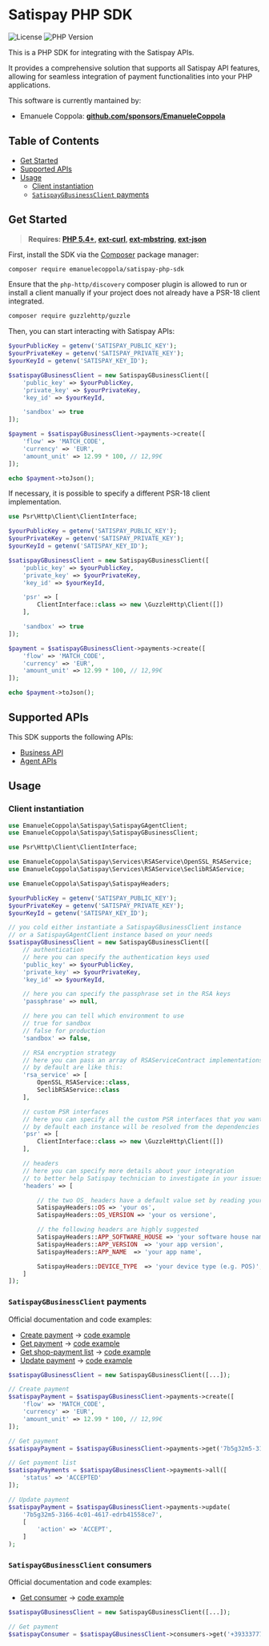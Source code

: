 # Satispay PHP SDK

![License](https://img.shields.io/github/license/EmanueleCoppola/satispay-php-sdk)
![PHP Version](https://img.shields.io/badge/php-%3E%3D5.4-8892BF.svg)

This is a PHP SDK for integrating with the Satispay APIs.

It provides a comprehensive solution that supports all Satispay API features, allowing for seamless integration of payment functionalities into your PHP applications.

This software is currently mantained by:
- Emanuele Coppola: **[github.com/sponsors/EmanueleCoppola](https://github.com/sponsors/EmanueleCoppola)**

## Table of Contents
- [Get Started](#get-started)
- [Supported APIs](#supported-apis)
- [Usage](#usage)
    - [Client instantiation](#client-instantiation)
    - [`SatispayGBusinessClient` payments](#satispaygbusinessclient-payments)

## Get Started

> **Requires: [PHP 5.4+](https://php.net/releases/), [ext-curl](https://www.php.net/manual/en/book.curl.php), [ext-mbstring](https://www.php.net/manual/en/book.mbstring.php), [ext-json](https://www.php.net/manual/en/book.json.php)**

First, install the SDK via the [Composer](https://getcomposer.org/) package manager:

```bash
composer require emanuelecoppola/satispay-php-sdk
```

Ensure that the `php-http/discovery` composer plugin is allowed to run or install a client manually if your project does not already have a PSR-18 client integrated.
```bash
composer require guzzlehttp/guzzle
```

Then, you can start interacting with Satispay APIs:

```php
$yourPublicKey = getenv('SATISPAY_PUBLIC_KEY');
$yourPrivateKey = getenv('SATISPAY_PRIVATE_KEY');
$yourKeyId = getenv('SATISPAY_KEY_ID');

$satispayGBusinessClient = new SatispayGBusinessClient([
    'public_key' => $yourPublicKey,
    'private_key' => $yourPrivateKey,
    'key_id' => $yourKeyId,

    'sandbox' => true
]);

$payment = $satispayGBusinessClient->payments->create([
    'flow' => 'MATCH_CODE',
    'currency' => 'EUR',
    'amount_unit' => 12.99 * 100, // 12,99€
]);

echo $payment->toJson();
```

If necessary, it is possible to specify a different PSR-18 client implementation.

```php
use Psr\Http\Client\ClientInterface;

$yourPublicKey = getenv('SATISPAY_PUBLIC_KEY');
$yourPrivateKey = getenv('SATISPAY_PRIVATE_KEY');
$yourKeyId = getenv('SATISPAY_KEY_ID');

$satispayGBusinessClient = new SatispayGBusinessClient([
    'public_key' => $yourPublicKey,
    'private_key' => $yourPrivateKey,
    'key_id' => $yourKeyId,

    'psr' => [
        ClientInterface::class => new \GuzzleHttp\Client([])
    ],

    'sandbox' => true
]);

$payment = $satispayGBusinessClient->payments->create([
    'flow' => 'MATCH_CODE',
    'currency' => 'EUR',
    'amount_unit' => 12.99 * 100, // 12,99€
]);

echo $payment->toJson();
```

## Supported APIs

This SDK supports the following APIs:
  - [Business API](https://developers.satispay.com/)
  - [Agent APIs](https://connect.satispay.com/)

## Usage

### Client instantiation

```php
use EmanueleCoppola\Satispay\SatispayGAgentClient;
use EmanueleCoppola\Satispay\SatispayGBusinessClient;

use Psr\Http\Client\ClientInterface;

use EmanueleCoppola\Satispay\Services\RSAService\OpenSSL_RSAService;
use EmanueleCoppola\Satispay\Services\RSAService\SeclibRSAService;

use EmanueleCoppola\Satispay\SatispayHeaders;

$yourPublicKey = getenv('SATISPAY_PUBLIC_KEY');
$yourPrivateKey = getenv('SATISPAY_PRIVATE_KEY');
$yourKeyId = getenv('SATISPAY_KEY_ID');

// you cold either instantiate a SatispayGBusinessClient instance
// or a SatispayGAgentClient instance based on your needs
$satispayGBusinessClient = new SatispayGBusinessClient([
    // authentication
    // here you can specify the authentication keys used
    'public_key' => $yourPublicKey,
    'private_key' => $yourPrivateKey,
    'key_id' => $yourKeyId,

    // here you can specify the passphrase set in the RSA keys
    'passphrase' => null,

    // here you can tell which environment to use
    // true for sandbox
    // false for production
    'sandbox' => false,

    // RSA encryption strategy
    // here you can pass an array of RSAServiceContract implementations
    // by default are like this:
    'rsa_service' => [
        OpenSSL_RSAService::class,
        SeclibRSAService::class
    ],

    // custom PSR interfaces
    // here you can specify all the custom PSR interfaces that you want to user
    // by default each instance will be resolved from the dependencies
    'psr' => [
        ClientInterface::class => new \GuzzleHttp\Client([])
    ],

    // headers
    // here you can specify more details about your integration
    // to better help Satispay technician to investigate in your issues
    'headers' => [

        // the two OS_ headers have a default value set by reading your PHP installation
        SatispayHeaders::OS => 'your os',
        SatispayHeaders::OS_VERSION => 'your os versione',

        // the following headers are highly suggested
        SatispayHeaders::APP_SOFTWARE_HOUSE => 'your software house name',
        SatispayHeaders::APP_VERSION  => 'your app version',
        SatispayHeaders::APP_NAME  => 'your app name',

        SatispayHeaders::DEVICE_TYPE  => 'your device type (e.g. POS)',
    ]
]);

```


### `SatispayGBusinessClient` payments

Official documentation and code examples:
- [Create payment](https://developers.satispay.com/reference/create-a-payment) -> [code example](examples/GBusiness/payment-create.php)
- [Get payment](https://developers.satispay.com/reference/get-the-details-of-a-payment) -> [code example](examples/GBusiness/payment-get.php)
- [Get shop-payment list](https://developers.satispay.com/reference/get-list-of-payments) -> [code example](examples/GBusiness/payment-all.php)
- [Update payment](https://developers.satispay.com/reference/update-a-payment) -> [code example](examples/GBusiness/payment-update.php)

```php
$satispayGBusinessClient = new SatispayGBusinessClient([...]);

// Create payment
$satispayPayment = $satispayGBusinessClient->payments->create([
    'flow' => 'MATCH_CODE',
    'currency' => 'EUR',
    'amount_unit' => 12.99 * 100, // 12,99€
]);

// Get payment
$satispayPayment = $satispayGBusinessClient->payments->get('7b5g32m5-3166-4c01-4617-edrb41558ce7');

// Get payment list
$satispayPayments = $satispayGBusinessClient->payments->all([
    'status' => 'ACCEPTED'
]);

// Update payment
$satispayPayment = $satispayGBusinessClient->payments->update(
    '7b5g32m5-3166-4c01-4617-edrb41558ce7',
    [
        'action' => 'ACCEPT',
    ]
);
```

### `SatispayGBusinessClient` consumers

Official documentation and code examples:
- [Get consumer](https://developers.satispay.com/reference/retrive-consumer) -> [code example](examples/GBusiness/consumer-get.php)

```php
$satispayGBusinessClient = new SatispayGBusinessClient([...]);

// Get payment
$satispayConsumer = $satispayGBusinessClient->consumers->get('+393337777888');
```

